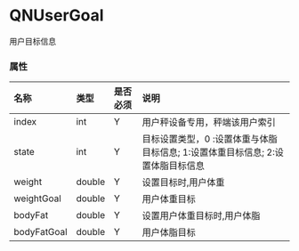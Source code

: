# QNUserGoal

用户目标信息

### 属性

| 名称          | 类型  |  是否必须  | 说明                                                                                                                             |
| :------------ | :----- | :-----| :------------------------------ |
| index        | int  | Y | 用户秤设备专用，秤端该用户索引|
| state        | int  | Y | 目标设置类型，0 :设置体重与体脂目标信息; 1:设置体重目标信息; 2:设置体脂目标信息|
| weight | double | Y | 设置目标时,用户体重     |
| weightGoal | double | Y | 用户体重目标    |
| bodyFat | double | Y | 设置用户体重目标时,用户体脂    |
| bodyFatGoal | double | Y |用户体脂目标    |
